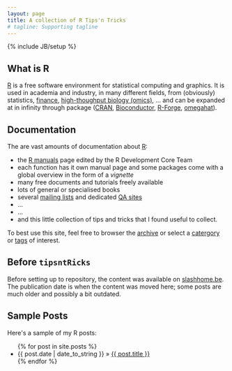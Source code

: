 ```yaml
---
layout: page
title: A collection of R Tips'n Tricks
# tagline: Supporting tagline
---
```

{% include JB/setup %}

## What is R

[R](http://www.r-project.org) is a free software environment for statistical computing and graphics. It is used in academia and industry, in many different fields, from (obviously) statistics, [finance](http://www.rinfinance.com/), [high-thoughput biology (omics)](http://www.bioconductor.org), ... and can be expanded at in infinity through package ([CRAN](http://cran.r-project.org/), [Bioconductor](http://bioconductor.org/packages/release/BiocViews.html#___Software), [R-Forge](https://r-forge.r-project.org/), [omegahat](http://www.omegahat.org/cranRepository.html)).

## Documentation 

The are vast amounts of documentation about [R](http://www.r-project.org):
 - the [R manuals](http://cran.r-project.org/manuals.html) page edited by the R Development Core Team
 - each function has it own manual page and some packages come with a global overview in the form of a  _vignette_ 
 - many free documents and tutorials freely available
 - lots of general or specialised books
 - several [mailing lists](http://www.r-project.org/mail.html) and dedicated [QA sites](http://stackoverflow.com/questions/tagged/r)
 - ...
 - ...
 - and this little collection of tips and tricks that I found useful to collect.

To best use this site, feel free to browser the [archive](http://lgatto.github.com/tipsntRicks/archive.html) or select a [catergory](http://lgatto.github.com/tipsntRicks/categories.html) or [tags](http://lgatto.github.com/tipsntRicks/tags.html) of interest.

## Before `tipsntRicks`

Before setting up to repository, the content was available on [slashhome.be](http://www.slashome.be). The publication date is when the content was moved here; some posts are much older and possibly a bit outdated. 

## Sample Posts

Here's a sample of my R posts:

<ul class="posts">
  {% for post in site.posts %}
    <li><span>{{ post.date | date_to_string }}</span> &raquo; <a href="{{ BASE_PATH }}{{ post.url }}">{{ post.title }}</a></li>
  {% endfor %}
</ul>




